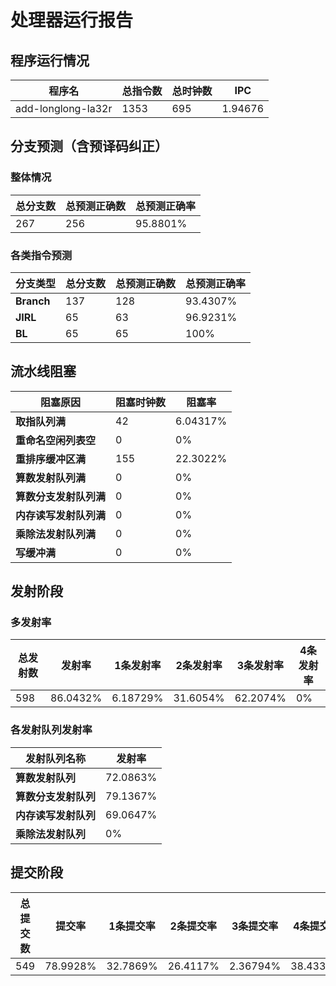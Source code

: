 # 处理器运行报告
## 程序运行情况
|程序名|总指令数|总时钟数|IPC|
|---|---|---|---|
|add-longlong-la32r|1353|695|1.94676|

## 分支预测（含预译码纠正）
### 整体情况
|总分支数|总预测正确数|总预测正确率|
|---|---|---|
|267|256|95.8801%|

### 各类指令预测
|分支类型|总分支数|总预测正确数|总预测正确率|
|---|---|---|---|
|**Branch**| 137 | 128 | 93.4307%|
|**JIRL**| 65 | 63 | 96.9231%|
|**BL**| 65 | 65 | 100%|

## 流水线阻塞
|阻塞原因|阻塞时钟数|阻塞率|
|---|---|---|
|**取指队列满**| 42 | 6.04317%|
|**重命名空闲列表空**|0 | 0%|
|**重排序缓冲区满**|155 | 22.3022%|
|**算数发射队列满**|0 | 0%|
|**算数分支发射队列满**|0 | 0%|
|**内存读写发射队列满**|0 | 0%|
|**乘除法发射队列满**|0 | 0%|
|**写缓冲满**|0 | 0%|

## 发射阶段
### 多发射率
|总发射数|发射率|1条发射率|2条发射率|3条发射率|4条发射率|
|---|---|---|---|---|---|
|598|86.0432%|6.18729%|31.6054%|62.2074%|0%|

### 各发射队列发射率
|发射队列名称|发射率|
|---|---|
|**算数发射队列**|72.0863%|
|**算数分支发射队列**|79.1367%|
|**内存读写发射队列**|69.0647%|
|**乘除法发射队列**|0%|

## 提交阶段
|总提交数|提交率|1条提交率|2条提交率|3条提交率|4条提交率|
|---|---|---|---|---|---|
|549|78.9928%|32.7869%|26.4117%|2.36794%|38.4335%|
